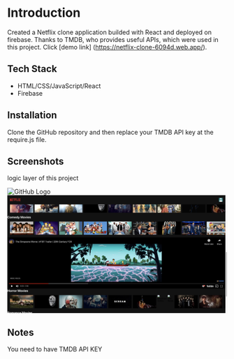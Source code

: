 # Introduction

Created a Netflix clone application builded with React and deployed on firebase. Thanks to TMDB, who provides useful APIs, which were used in this project. Click [demo link] (https://netflix-clone-6094d.web.app/).

## Tech Stack
* HTML/CSS/JavaScript/React
* Firebase

## Installation
Clone the GitHub repository and then replace your TMDB API key at the require.js file. 

## Screenshots
logic layer of this project

![GitHub Logo](./src/assests/images/homepage.png)
![GitHub Logo](./src/assests/images/video.png)

## Notes
You need to have TMDB API KEY
